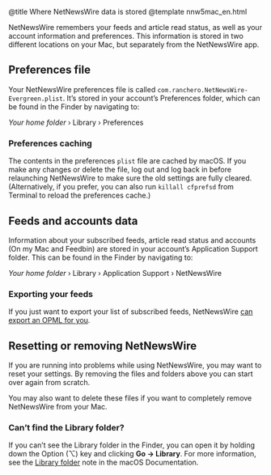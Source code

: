 @title Where NetNewsWire data is stored
@template nnw5mac_en.html

NetNewsWire remembers your feeds and article read status, as well as your account information and preferences. This information is stored in two different locations on your Mac, but separately from the NetNewsWire app.



Preferences file
----------------

Your NetNewsWire preferences file is called `com.ranchero.NetNewsWire-Evergreen.plist`. It’s stored in your account’s Preferences folder, which can be found in the Finder by navigating to:

*Your home folder* › Library › Preferences


### Preferences caching

The contents in the preferences `plist` file are cached by macOS. If you make any changes or delete the file, log out and log back in before relaunching NetNewsWire to make sure the old settings are fully cleared. (Alternatively, if you prefer, you can also run `killall cfprefsd` from Terminal to reload the preferences cache.)



Feeds and accounts data
-----------------------

Information about your subscribed feeds, article read status and accounts (On my Mac and Feedbin) are stored in your account’s Application Support folder. This can be found in the Finder by navigating to:

*Your home folder* › Library › Application Support › NetNewsWire


### Exporting your feeds

If you just want to export your list of subscribed feeds, NetNewsWire [can export an OPML for you](export-opml). 



Resetting or removing NetNewsWire
---------------------------------

If you are running into problems while using NetNewsWire, you may want to reset your settings. By removing the files and folders above you can start over again from scratch. 

You may also want to delete these files if you want to completely remove NetNewsWire from your Mac.


### Can’t find the Library folder?

If you can’t see the Library folder in the Finder, you can open it by holding down the Option (⌥) key and clicking **Go → Library**. For more information, see the [Library folder](https://support.apple.com/en-gb/guide/mac-help/aside/mh35934/10.14/mac/10.14) note in the macOS Documentation.